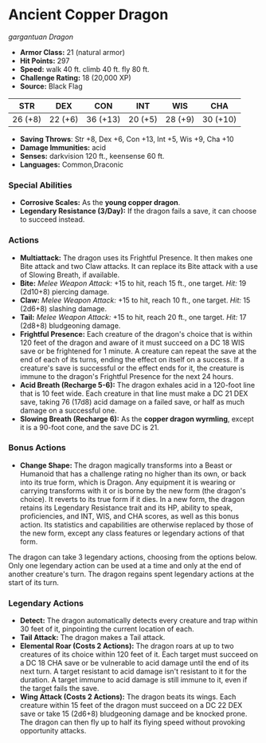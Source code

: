 # Ancient Copper Dragon

*gargantuan* *Dragon*

- **Armor Class:** 21 (natural armor)
- **Hit Points:** 297 
- **Speed:** walk 40 ft. climb 40 ft. fly 80 ft.
- **Challenge Rating:** 18 (20,000 XP)
- **Source:** Black Flag

| STR | DEX | CON | INT | WIS | CHA |
| --- | --- | --- | --- | --- | --- |
| 26 (+8) | 22 (+6) | 36 (+13) | 20 (+5) | 28 (+9) | 30 (+10) |

- **Saving Throws**: Str +8, Dex +6, Con +13, Int +5, Wis +9, Cha +10
- **Damage Immunities:** acid
- **Senses:** darkvision 120 ft., keensense 60 ft.
- **Languages:** Common,Draconic

### Special Abilities

- **Corrosive Scales:** As the **young copper dragon**.
- **Legendary Resistance (3/Day):** If the dragon fails a save, it can choose to succeed instead.

### Actions

- **Multiattack:** The dragon uses its Frightful Presence. It then makes one Bite attack and two Claw attacks. It can replace its Bite attack with a use of Slowing Breath, if available.
- **Bite:** _Melee Weapon Attack:_ +15 to hit, reach 15 ft., one target. _Hit:_ 19 (2d10+8) piercing damage.
- **Claw:** _Melee Weapon Attack:_ +15 to hit, reach 10 ft., one target. _Hit:_ 15 (2d6+8) slashing damage.
- **Tail:** _Melee Weapon Attack:_ +15 to hit, reach 20 ft., one target. _Hit:_ 17 (2d8+8) bludgeoning damage.
- **Frightful Presence:** Each creature of the dragon's choice that is within 120 feet of the dragon and aware of it must succeed on a DC 18 WIS save or be frightened for 1 minute. A creature can repeat the save at the end of each of its turns, ending the effect on itself on a success. If a creature's save is successful or the effect ends for it, the creature is immune to the dragon's Frightful Presence for the next 24 hours.
- **Acid Breath (Recharge 5-6):** The dragon exhales acid in a 120-foot line that is 10 feet wide. Each creature in that line must make a DC 21 DEX save, taking 76 (17d8) acid damage on a failed save, or half as much damage on a successful one.
- **Slowing Breath (Recharge 6):** As the **copper dragon wyrmling**, except it is a 90-foot cone, and the save DC is 21.

### Bonus Actions

- **Change Shape:** The dragon magically transforms into a Beast or Humanoid that has a challenge rating no higher than its own, or back into its true form, which is Dragon. Any equipment it is wearing or carrying transforms with it or is borne by the new form (the dragon's choice). It reverts to its true form if it dies. In a new form, the dragon retains its Legendary Resistance trait and its HP, ability to speak, proficiencies, and INT, WIS, and CHA scores, as well as this bonus action. Its statistics and capabilities are otherwise replaced by those of the new form, except any class features or legendary actions of that form.

The dragon can take 3 legendary actions, choosing from the options below. Only one legendary action can be used at a time and only at the end of another creature's turn. The dragon regains spent legendary actions at the start of its turn.

### Legendary Actions

- **Detect:** The dragon automatically detects every creature and trap within 30 feet of it, pinpointing the current location of each.
- **Tail Attack:** The dragon makes a Tail attack.
- **Elemental Roar (Costs 2 Actions):** The dragon roars at up to two creatures of its choice within 120 feet of it. Each target must succeed on a DC 18 CHA save or be vulnerable to acid damage until the end of its next turn. A target resistant to acid damage isn't resistant to it for the duration. A target immune to acid damage is still immune to it, even if the target fails the save.
- **Wing Attack (Costs 2 Actions):** The dragon beats its wings. Each creature within 15 feet of the dragon must succeed on a DC 22 DEX save or take 15 (2d6+8) bludgeoning damage and be knocked prone. The dragon can then fly up to half its flying speed without provoking opportunity attacks.
